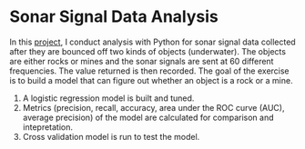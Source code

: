 # Sonar Signal Data Analysis
In this [project](code.ipynb), I conduct analysis with Python for sonar signal data collected after they are bounced off two kinds of objects (underwater). The objects are either rocks or mines and the sonar signals are sent at 60 different frequencies. The value returned is then recorded. The goal of the exercise is to build a model that can figure out whether an object is a rock or a mine.

1. A logistic regression model is built and tuned. 
2. Metrics (precision, recall, accuracy, area under the ROC curve (AUC), average precision) of the model are calculated for comparison and intepretation. 
3. Cross validation model is run to test the model. 
